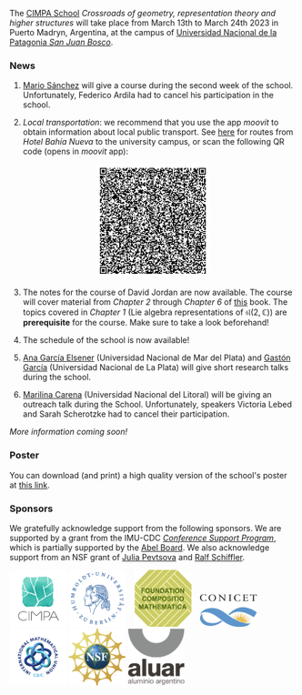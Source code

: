 The [CIMPA School](https://www.cimpa.info/en/node/9) _Crossroads of geometry, representation theory and higher structures_ will take place from March 13th to March 24th 2023 in Puerto Madryn, Argentina, at the campus of [Universidad Nacional de la Patagonia _San Juan Bosco_](https://madryn.unp.edu.ar/). 

### News
1. [Mario Sánchez](https://sites.google.com/view/sanchezmario) will give a course during the second week of the school. Unfortunately, Federico Ardila had to cancel his participation 
in the school.

2. _Local transportation_: we recommend that you use the app _moovit_ to obtain information about local public transport. See [here](https://moovitapp.com/puerto_madryn-6141/poi/3051%20Bv.%20Almirante%20Brown/Hotel%20Bah%C3%ADa%20Nueva/es-419?ref=5&customerId=4908&fll=-42.76449_-65.034777&tll=-42.785873_-65.005766&t=1) for routes from _Hotel Bahía Nueva_ to the university campus, or scan the following QR code (opens in _moovit_ app):
<p align="center"> 
<img src="images/bahia-to-campus-QR.png" alt="moovit-QR-code" width="200"/>
</p> 

3. The notes for the course of David Jordan are now available.  The course will cover material from _Chapter 2_ through _Chapter 6_ of [this](jordan/jordan-notes.pdf) book. The topics covered in _Chapter 1_ (Lie algebra representations of $\mathfrak{sl}(2,\mathbb C)$) are __prerequisite__ for the course. Make sure to take a look beforehand!

4. The schedule of the school is now available!

5. [Ana García Elsener](https://sites.google.com/view/ana-garcia-elsener) (Universidad Nacional de Mar del Plata) and [Gastón García](https://www.mate.unlp.edu.ar/~ggarcia/) (Universidad Nacional de La Plata) will give short research talks during the school.

6. [Marilina Carena](https://sites.google.com/view/marilina-carena)
(Universidad Nacional del Litoral) will be giving an outreach talk during the School. 
Unfortunately, speakers Victoria Lebed and Sarah Scherotzke had to cancel their 
participation. 

_More information coming soon!_

### Poster

You can download (and print) a high quality version of the school's poster at [this link](CIMPA23poster.pdf).


### Sponsors

We gratefully acknowledge support from the following sponsors. We are supported by a grant from the IMU-CDC [_Conference Support Program_](https://www.mathunion.org/cdc/grants/conference-support-program), which is partially supported by the [Abel Board](https://abelprize.no/node/154). We also acknowledge support from an NSF grant of [Julia Pevtsova](https://sites.math.washington.edu/~julia/) and [Ralf Schiffler](https://schiffler.math.uconn.edu/).



[<img src="images/CIMPA-logo.png" width="100" height="100">](https://www.cimpa.info)
[<img src="images/HU-logo.png" width="100" height="100">](https://www.hu-berlin.de/en)&nbsp;&nbsp;&nbsp;
[<img src="images/compositiologo.png" width="100" height="100">](https://compositio.nl/#foundation)&nbsp;&nbsp;&nbsp;
[<img src="images/conicet.png" width="100" height="57">](https://www.conicet.gov.ar/conicet-descripcion/) 
[<img src="images/IMU-CDC.png" width="100" height="100">](https://www.mathunion.org/cdc)
[<img src="images/NSF.svg" width="100" height="100">](https://www.nsf.gov/)
[<img src="images/logo-aluar.svg" width="100" height="100">](https://www.aluar.com.ar/)
